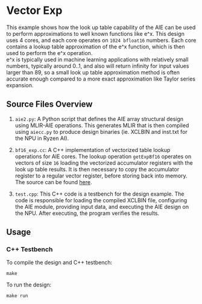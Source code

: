 <!---//===- README.md -----------------------------------------*- Markdown -*-===//
//
// This file is licensed under the Apache License v2.0 with LLVM Exceptions.
// See https://llvm.org/LICENSE.txt for license information.
// SPDX-License-Identifier: Apache-2.0 WITH LLVM-exception
//
// Copyright (C) 2024, Advanced Micro Devices, Inc.
// 
//===----------------------------------------------------------------------===//-->

# Vector Exp

This example shows how the look up table capability of the AIE can be used to perform approximations to well known functions like e^x. 
This design uses 4 cores, and each core operates on `1024 bfloat16` numbers.  Each core contains a lookup table approximation of the e^x function, which is then used to perform the e^x operation.  
e^x is typically used in machine learning applications with relatively small numbers, typically around 0..1, and also will return infinity for input values larger than 89, so a small look up table approximation method is often accurate enough compared to a more exact approximation like Taylor series expansion.

## Source Files Overview

1. `aie2.py`: A Python script that defines the AIE array structural design using MLIR-AIE operations. This generates MLIR that is then compiled using `aiecc.py` to produce design binaries (ie. XCLBIN and inst.txt for the NPU in Ryzen AI). 

1. `bf16_exp.cc`: A C++ implementation of vectorized table lookup operations for AIE cores. The lookup operation `getExpBf16` operates on vectors of size `16` loading the vectorized accumulator registers with the look up table results.  It is then necessary to copy the accumulator register to a regular vector register, before storing back into memory.  The source can be found [here](../../../aie_kernels/aie2/bf16_exp.cc).

1. `test.cpp`: This C++ code is a testbench for the design example. The code is responsible for loading the compiled XCLBIN file, configuring the AIE module, providing input data, and executing the AIE design on the NPU. After executing, the program verifies the results.


## Usage

### C++ Testbench

To compile the design and C++ testbench:

```
make
```

To run the design:

```
make run
```

